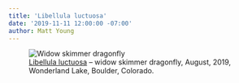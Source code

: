 ```yaml
---
title: 'Libellula luctuosa'
date: '2019-11-11 12:00:00 -07:00'
author: Matt Young
---
```



<figure>
<img src="/PT/uploads/2019/IMG_3327_Widow_Skimmer_Dragonfly_600.jpg" alt="Widow skimmer dragonfly"/>
<figcaption><a href="https://www.insectidentification.org/insect-description.asp?identification=Widow-Skimmer">Libellula luctuosa</a> &ndash; widow skimmer dragonfly, August, 2019, Wonderland Lake, Boulder, Colorado. 
</figcaption>
</figure>
